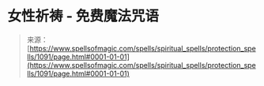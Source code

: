 <!--yml

category: 未分类

date: 2024-06-12 18:33:51

-->

# 女性祈祷 - 免费魔法咒语

> 来源：[https://www.spellsofmagic.com/spells/spiritual_spells/protection_spells/1091/page.html#0001-01-01](https://www.spellsofmagic.com/spells/spiritual_spells/protection_spells/1091/page.html#0001-01-01)
